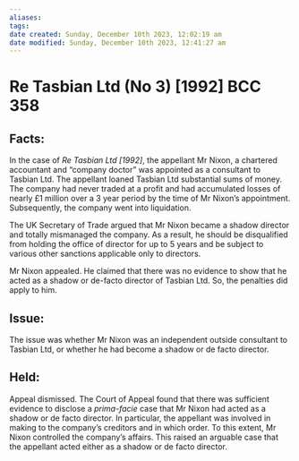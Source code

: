 ```yaml
---
aliases: 
tags: 
date created: Sunday, December 10th 2023, 12:02:19 am
date modified: Sunday, December 10th 2023, 12:41:27 am
---
```


# Re Tasbian Ltd (No 3) [1992] BCC 358

## **Facts:**

In the case of _Re Tasbian Ltd [1992]_, the appellant Mr Nixon, a chartered accountant and “company doctor” was appointed as a consultant to Tasbian Ltd. The appellant loaned Tasbian Ltd substantial sums of money. The company had never traded at a profit and had accumulated losses of nearly £1 million over a 3 year period by the time of Mr Nixon’s appointment. Subsequently, the company went into liquidation.

The UK Secretary of Trade argued that Mr Nixon became a shadow director and totally mismanaged the company. As a result, he should be disqualified from holding the office of director for up to 5 years and be subject to various other sanctions applicable only to directors.

Mr Nixon appealed. He claimed that there was no evidence to show that he acted as a shadow or de-facto director of Tasbian Ltd. So, the penalties did apply to him.

## **Issue:**

The issue was whether Mr Nixon was an independent outside consultant to Tasbian Ltd, or whether he had become a shadow or de facto director.

## **Held:**

Appeal dismissed. The Court of Appeal found that there was sufficient evidence to disclose a _prima-facie_ case that Mr Nixon had acted as a shadow or de facto director. In particular, the appellant was involved in making to the company’s creditors and in which order. To this extent, Mr Nixon controlled the company’s affairs. This raised an arguable case that the appellant acted either as a shadow or de facto director.
